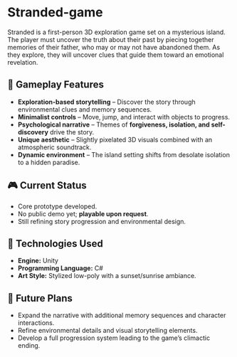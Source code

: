 # Stranded-game
Stranded is a first-person 3D exploration game set on a mysterious island. The player must uncover the truth about their past by piecing together memories of their father, who may or may not have abandoned them. As they explore, they will uncover clues that guide them toward an emotional revelation.

## 🌅 Gameplay Features
- **Exploration-based storytelling** – Discover the story through environmental clues and memory sequences.
- **Minimalist controls** – Move, jump, and interact with objects to progress.
- **Psychological narrative** – Themes of **forgiveness, isolation, and self-discovery** drive the story.
- **Unique aesthetic** – Slightly pixelated 3D visuals combined with an atmospheric soundtrack.
- **Dynamic environment** – The island setting shifts from desolate isolation to a hidden paradise.

## 🎮 Current Status
- Core prototype developed.
- No public demo yet; **playable upon request**.
- Still refining story progression and environmental design.

## 🔧 Technologies Used
- **Engine:** Unity
- **Programming Language:** C#
- **Art Style:** Stylized low-poly with a sunset/sunrise ambiance.

## 🚀 Future Plans
- Expand the narrative with additional memory sequences and character interactions.
- Refine environmental details and visual storytelling elements.
- Develop a full progression system leading to the game’s climactic ending.
